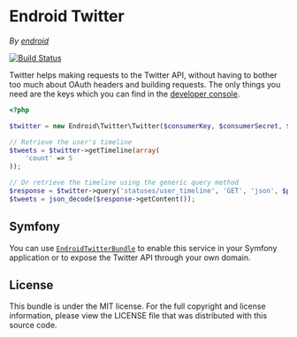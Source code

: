 Endroid Twitter
===============

*By [endroid](http://endroid.nl/)*

[![Build Status](https://secure.travis-ci.org/endroid/Twitter.png)](http://travis-ci.org/endroid/Twitter)

Twitter helps making requests to the Twitter API, without having to bother too much about OAuth headers and
building requests. The only things you need are the keys which you can find in the [developer console](https://dev.twitter.com/).

```php
<?php

$twitter = new Endroid\Twitter\Twitter($consumerKey, $consumerSecret, $accessToken, $accessTokenSecret);

// Retrieve the user's timeline
$tweets = $twitter->getTimeline(array(
    'count' => 5
));

// Or retrieve the timeline using the generic query method
$response = $twitter->query('statuses/user_timeline', 'GET', 'json', $parameters);
$tweets = json_decode($response->getContent());

```

## Symfony

You can use [`EndroidTwitterBundle`](https://github.com/endroid/EndroidTwitterBundle) to enable this service in your Symfony
application or to expose the Twitter API through your own domain.

## License

This bundle is under the MIT license. For the full copyright and license information, please view the LICENSE file that
was distributed with this source code.
